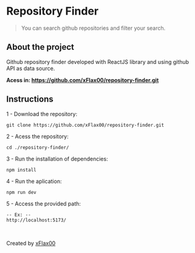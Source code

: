 # Repository Finder
> You can search github repositories and filter your search.

## About the project
Github repository finder developed with ReactJS library and using github API as data source.

<b>Acess in: https://github.com/xFlax00/repository-finder.git</b>

## Instructions

1 - Download the repository:
```
git clone https://github.com/xFlax00/repository-finder.git
```

2 - Acess the repository:
```
cd ./repository-finder/
```

3 - Run the installation of dependencies:
```
npm install
```

4 - Run the aplication:
```
npm run dev
```

5 - Access the provided path:
```
-- Ex: --
http://localhost:5173/
```

<br>

Created by [xFlax00](https://github.com/xflax00)
